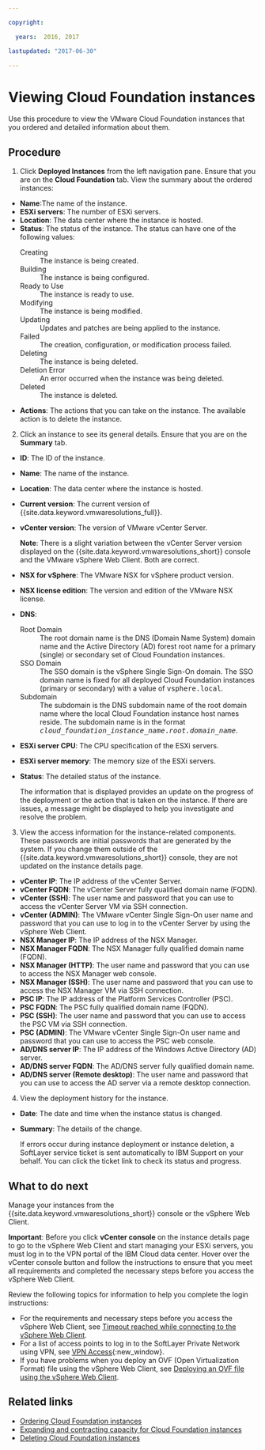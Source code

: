 ```yaml
---

copyright:

  years:  2016, 2017

lastupdated: "2017-06-30"

---
```


# Viewing Cloud Foundation instances

Use this procedure to view the VMware Cloud Foundation instances that you ordered and detailed information about them.

## Procedure

1. Click **Deployed Instances** from the left navigation pane. Ensure that you are on the **Cloud Foundation** tab. View the summary about the ordered instances:

  * **Name**:The name of the instance.
  * **ESXi servers**: The number of ESXi servers.
  * **Location**: The data center where the instance is hosted.
  * **Status**: The status of the instance. The status can have one of the following values:
    <dl class="dl">
    <dt class="dt dlterm">Creating</dt>
    <dd class="dd">The instance is being created.</dd>
    <dt class="dt dlterm">Building</dt>
    <dd class="dd">The instance is being configured.</dd>
    <dt class="dt dlterm">Ready to Use</dt>
    <dd class="dd">The instance is ready to use.</dd>
    <dt class="dt dlterm">Modifying </dt>
    <dd class="dd">The instance is being modified.</dd>
    <dt class="dt dlterm">Updating</dt>
    <dd class="dd">Updates and patches are being applied to the instance.</dd>
    <dt class="dt dlterm">Failed</dt>
    <dd class="dd">The creation, configuration, or modification process failed.</dd>
    <dt class="dt dlterm">Deleting</dt>
    <dd class="dd">The instance is being deleted.</dd>
    <dt class="dt dlterm">Deletion Error</dt>
    <dd class="dd">An error occurred when the instance was being deleted.</dd>
    <dt class="dt dlterm">Deleted</dt>
    <dd class="dd">The instance is deleted.</dd>
    </dl>
  * **Actions**: The actions that you can take on the instance. The available action is to delete the instance.

2. Click an instance to see its general details. Ensure that you are on the **Summary** tab.

  * **ID**: The ID of the instance.
  * **Name**: The name of the instance.
  * **Location**: The data center where the instance is hosted.
  * **Current version**: The current version of {{site.data.keyword.vmwaresolutions_full}}.
  * **vCenter version**: The version of VMware vCenter Server.

    **Note**: There is a slight variation between the vCenter Server version displayed on the {{site.data.keyword.vmwaresolutions_short}} console and the VMware vSphere Web Client. Both are correct.

  * **NSX for vSphere**: The VMware NSX for vSphere product version.
  * **NSX license edition**: The version and edition of the VMware NSX license.
  * **DNS**:
    <dl class="dl">
           <dt class="dt dlterm">Root Domain</dt>
    <dd class="dd">The root domain name is the DNS (Domain Name System) domain name and the Active Directory (AD) forest root name for a
    primary (single) or secondary set of <span class="ph">Cloud Foundation instances</span>.</dd>
    <dt class="dt dlterm">SSO Domain</dt>
    <dd class="dd">The SSO domain is the vSphere Single Sign-On domain. The SSO domain name is fixed for all deployed  <span
    class="ph">Cloud Foundation instances</span> (primary or secondary) with a value of <samp class="ph codeph">vsphere.local</samp>.</dd>
    <dt class="dt dlterm">Subdomain</dt>
    <dd class="dd">The subdomain is the DNS subdomain name of the root domain name where the local <span class="ph">Cloud Foundation
    instance</span> host names reside. The subdomain name is in the format <samp class="ph codeph"><var class="keyword
    varname">cloud_foundation_instance_name</var>.<var class="keyword varname">root.domain_name</var></samp>.</dd>
    </dl>
  * **ESXi server CPU**: The CPU specification of the ESXi servers.
  * **ESXi server memory**: The memory size of the ESXi servers.
  * **Status**: The detailed status of the instance.

    The information that is displayed provides an update on the progress of the deployment or the action that is taken on the instance.
    If there are issues, a message might be displayed to help you investigate and resolve the problem.

3. View the access information for the instance-related components. These passwords are initial passwords that are generated by the system. If you change them outside of the {{site.data.keyword.vmwaresolutions_short}} console, they are not updated on the instance details page.

  * **vCenter IP**: The IP address of the vCenter Server.
  * **vCenter FQDN**: The vCenter Server fully qualified domain name (FQDN).
  * **vCenter (SSH)**: The user name and password that you can use to access the vCenter Server VM via SSH connection.
  * **vCenter (ADMIN)**: The VMware vCenter Single Sign-On user name and password that you can use to log in to the vCenter Server by
  using the vSphere Web Client.
  * **NSX Manager IP**: The IP address of the NSX Manager.
  * **NSX Manager FQDN**: The NSX Manager fully qualified domain name (FQDN).
  * **NSX Manager (HTTP)**: The user name and password that you can use to access the NSX Manager web console.
  * **NSX Manager (SSH)**: The user name and password that you can use to access the NSX Manager VM via SSH connection.
  * **PSC IP**: The IP address of the Platform Services Controller (PSC).
  * **PSC FQDN**: The PSC fully qualified domain name (FQDN).
  * **PSC (SSH)**: The user name and password that you can use to access the PSC VM via SSH connection.
  * **PSC (ADMIN)**: The VMware vCenter Single Sign-On user name and password that you can use to access the PSC web console.
  * **AD/DNS server IP**: The IP address of the Windows Active Directory (AD) server.
  * **AD/DNS server FQDN**: The AD/DNS server fully qualified domain name.
  * **AD/DNS server (Remote desktop)**: The user name and password that you can use to access the AD server via a remote desktop connection.

4. View the deployment history for the instance.

  * **Date**: The date and time when the instance status is changed.
  * **Summary**: The details of the change.

    If errors occur during instance deployment or instance deletion, a SoftLayer service ticket is sent automatically to IBM Support on
    your behalf. You can click the ticket link to check its status and progress.

## What to do next

Manage your instances from the {{site.data.keyword.vmwaresolutions_short}} console or the vSphere Web Client.

**Important**: Before you click **vCenter console** on the instance details page to go to the vSphere Web Client and start managing your ESXi servers, you must log in to the VPN portal of the IBM Cloud data center. Hover over the vCenter console button and follow the instructions to ensure that you meet all requirements and completed the necessary steps before you access the vSphere Web Client. 

Review the following topics for information to help you complete the login instructions:

* For the requirements and necessary steps before you access the vSphere Web Client, see [Timeout reached while connecting to the vSphere Web Client](../vmonic/trbl_timeout_vc_console.html).
* For a list of access points to log in to the SoftLayer Private Network using VPN, see [VPN Access](http://www.softlayer.com/vpn-access){:new_window}.
* If you have problems when you deploy an OVF (Open Virtualization Format) file using the vSphere Web Client, see [Deploying an OVF file using the vSphere Web Client](../vmonic/trbl_deploy_ovf.html).

## Related links

* [Ordering Cloud Foundation instances](sd_orderinginstance.html)
* [Expanding and contracting capacity for Cloud Foundation instances](sd_addingremovingservers.html)
* [Deleting Cloud Foundation instances](sd_deletinginstance.html)
